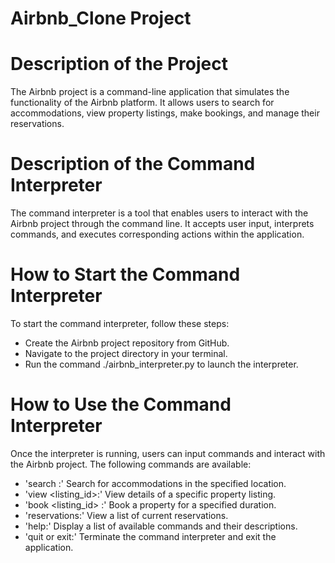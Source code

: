 # Airbnb_Clone Project

# Description of the Project
The Airbnb project is a command-line application that simulates the functionality of the Airbnb platform. It allows users to search for accommodations, view property listings, make bookings, and manage their reservations.

# Description of the Command Interpreter
The command interpreter is a tool that enables users to interact with the Airbnb project through the command line. It accepts user input, interprets commands, and executes corresponding actions within the application.

# How to Start the Command Interpreter
To start the command interpreter, follow these steps:
 - Create the Airbnb project repository from GitHub.
 - Navigate to the project directory in your terminal.
 - Run the command ./airbnb_interpreter.py to launch the interpreter.

# How to Use the Command Interpreter
Once the interpreter is running, users can input commands and interact with the Airbnb project. The following commands are available:

 - 'search <location>:' Search for accommodations in the specified location.
 - 'view <listing_id>:' View details of a specific property listing.
 - 'book <listing_id> <check-in-date> <check-out-date>:' Book a property for a specified duration.
 - 'reservations:' View a list of current reservations.
 - 'help:' Display a list of available commands and their descriptions.
 - 'quit or exit:' Terminate the command interpreter and exit the application.

